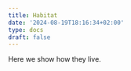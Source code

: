 ```yaml
---
title: Habitat
date: '2024-08-19T18:16:34+02:00'
type: docs
draft: false
---
```


Here we show how they live.